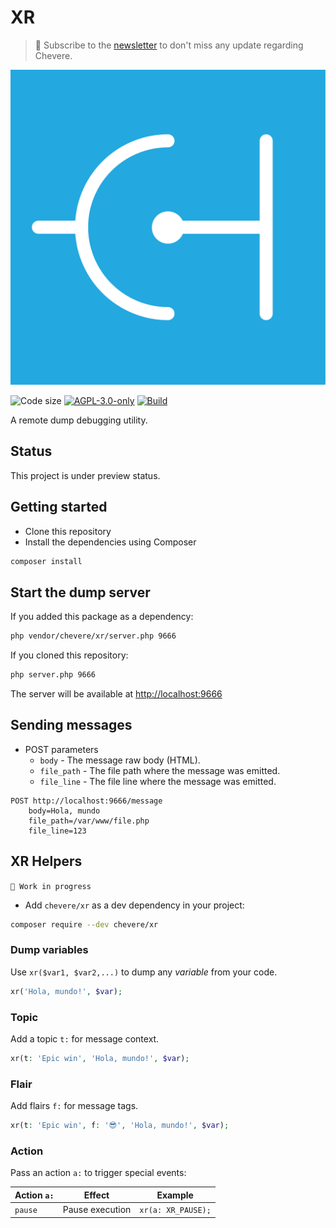 # XR

> 🔔 Subscribe to the [newsletter](https://newsletter.chevereto.com/subscription?f=gTmksA6763vPCG763763kYCOTgWu6Kx4BPohVDY97aHddrqis6B763cHay8dhtmMKlI6r3vUfGREZmSvDNNGj3MlrRJV7A) to don't miss any update regarding Chevere.

![Chevere](LOGO.svg)

![Code size](https://img.shields.io/github/languages/code-size/chevere/xr?style=flat-square) [![AGPL-3.0-only](https://img.shields.io/github/license/chevere/xr?style=flat-square)](LICENSE) [![Build](https://img.shields.io/github/workflow/status/chevere/xr/CI/master?style=flat-square)](https://github.com/chevere/xr/actions)

A remote dump debugging utility.

## Status

This project is under preview status.

## Getting started

* Clone this repository
* Install the dependencies using Composer

```sh
composer install
```

## Start the dump server

If you added this package as a dependency:

```sh
php vendor/chevere/xr/server.php 9666
```

If you cloned this repository:

```sh
php server.php 9666
```

The server will be available at [http://localhost:9666](http://localhost:9666)

## Sending messages

* POST parameters
  * `body` - The message raw body (HTML).
  * `file_path` - The file path where the message was emitted.
  * `file_line` - The file line where the message was emitted.

```plain
POST http://localhost:9666/message
    body=Hola, mundo
    file_path=/var/www/file.php
    file_line=123
```

## XR Helpers

`🚧 Work in progress`

* Add `chevere/xr` as a dev dependency in your project:

```sh
composer require --dev chevere/xr
```

### Dump variables

Use `xr($var1, $var2,...)` to dump any *variable* from your code.

```php
xr('Hola, mundo!', $var);
```

### Topic

Add a topic `t:` for message context.

```php
xr(t: 'Epic win', 'Hola, mundo!', $var);
```

### Flair

Add flairs `f:` for message tags.

```php
xr(t: 'Epic win', f: '😎', 'Hola, mundo!', $var);
```

### Action

Pass an action `a:` to trigger special events:

| Action `a:` | Effect          | Example            |
| ----------- | --------------- | ------------------ |
| `pause`     | Pause execution | `xr(a: XR_PAUSE);` |

